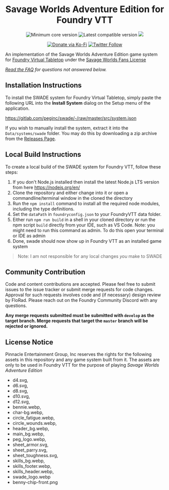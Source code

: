 <div align=center>

# Savage Worlds Adventure Edition for Foundry VTT

<img title="Minimum core version" src="https://img.shields.io/badge/dynamic/json?url=https://gitlab.com/peginc/swade/-/raw/master/src/system.json&label=core&query=minimumCoreVersion&suffix=%2B&style=flat-square&color=important">
<img title="Latest compatible version" src="https://img.shields.io/badge/dynamic/json?url=https://gitlab.com/peginc/swade/-/raw/master/src/system.json&label=compatible&query=compatibleCoreVersion&style=flat-square&color=important">
<img src="https://img.shields.io/badge/dynamic/json?url=https://gitlab.com/peginc/swade/-/raw/master/src/system.json&label=version&query=version&style=flat-square&color=success">

[![Donate via Ko-Fi](https://img.shields.io/badge/support-ko--fi-ff4646?style=flat-square&logo=ko-fi)](https://ko-fi.com/florad)
[![Twitter Follow](https://img.shields.io/badge/follow-%40FloRadical-blue.svg?style=flat-square&logo=twitter)](https://twitter.com/FloRadical)

</div>

An implementation of the Savage Worlds Adventure Edition game system for [Foundry Virtual Tabletop](http://foundryvtt.com) under the [Savage Worlds Fans License](https://www.peginc.com/licensing/)

_[Read the FAQ](/FAQ.md) for questions not answered below._

## Installation Instructions

To install the SWADE system for Foundry Virtual Tabletop, simply paste the following URL into the **Install System**
dialog on the Setup menu of the application.

https://gitlab.com/peginc/swade/-/raw/master/src/system.json

If you wish to manually install the system, extract it into the `Data/systems/swade` folder.
You may do this by downloading a zip archive from the [Releases Page](https://gitlab.com/peginc/swade/-/releases).

## Local Build Instructions

To create a local build of the SWADE system for Foundry VTT, follow these steps:

1. If you don't Node.js installed then install the latest Node.js LTS version from here https://nodejs.org/en/
1. Clone the repository and either change into it or open a commandline/terminal window in the cloned the directory
1. Run the `npm install` command to install all the required node modules, including the type definitions.
1. Set the `dataPath` in `foundryconfig.json` to your FoundryVTT data folder.
1. Either run `npm run build` in a shell in your cloned directory or run the npm script `build` directly from your IDE, such as VS Code. Note: you might need to run this command as admin. To do this open your terminal or IDE as admin
1. Done, swade should now show up in Foundry VTT as an installed game system

> Note: I am not responsible for any local changes _you_ make to SWADE

## Community Contribution

Code and content contributions are accepted. Please feel free to submit issues to the issue tracker or submit merge
requests for code changes. Approval for such requests involves code and (if necessary) design review by FloRad. Please
reach out on the Foundry Community Discord with any questions.

**Any merge requests submitted must be submitted with `develop` as the target branch. Merge requests that target the `master` branch will be rejected or ignored.**

## License Notice

Pinnacle Entertainment Group, Inc reserves the rights for the following assets in this repository and any game system built from it. The assets are only to be used in Foundry VTT for the purpose of playing _Savage Worlds Adventure Edition_

- d4.svg, 
- d6.svg, 
- d8.svg, 
- d10.svg, 
- d12.svg, 
- bennie.webp, 
- char-bg.webp, 
- circle_fatigue.webp, 
- circle_wounds.webp, 
- header_bg.webp, 
- main_bg.webp, 
- peg_logo.webp,
- sheet_armor.svg,
- sheet_parry.svg,
- sheet_toughness.svg,
- skills_bg.webp,
- skills_footer.webp,
- skills_header.webp,
- swade_logo.webp
- benny-chip-front.png
